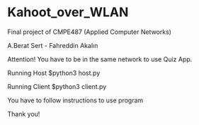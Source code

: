 # Kahoot_over_WLAN
Final project of CMPE487 (Applied Computer Networks)

A.Berat Sert - Fahreddin Akalın

Attention!
You have to be in the same network to use Quiz App.

Running Host
$python3 host.py

Running Client
$python3 client.py

You have to follow instructions to use program

Thank you!
